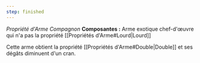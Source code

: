 ```yaml
---
step: finished
---
```

_Propriété d'Arme Compagnon_
__Composantes :__ Arme exotique chef-d'œuvre qui n'a pas la propriété [[Propriétés d'Arme#Lourd|Lourd]]

Cette arme obtient la propriété [[Propriétés d'Arme#Double|Double]] et ses dégâts diminuent d'un cran.
